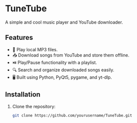 # TuneTube  
A simple and cool music player and YouTube downloader.  

## Features  
- 🎵 Play local MP3 files.  
- 📥 Download songs from YouTube and store them offline.  
- ⏯️ Play/Pause functionality with a playlist.  
- 🔍 Search and organize downloaded songs easily.  
- 🖥️ Built using Python, PyQt5, pygame, and yt-dlp.  

## Installation  
1. Clone the repository:  
   ```bash
   git clone https://github.com/yourusername/TuneTube.git
